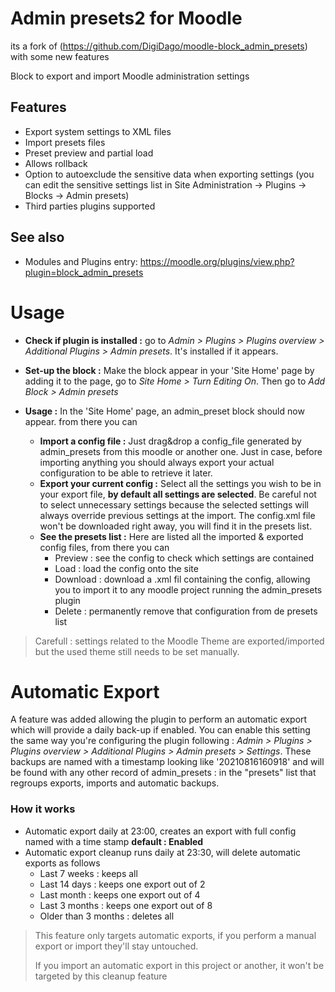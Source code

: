 # Admin presets2 for Moodle

its a fork of (https://github.com/DigiDago/moodle-block_admin_presets) with some new features

Block to export and import Moodle administration settings


## Features

* Export system settings to XML files
* Import presets files
* Preset preview and partial load
* Allows rollback
* Option to autoexclude the sensitive data when exporting settings (you can edit the sensitive settings list in Site Administration -> Plugins -> Blocks -> Admin presets)
* Third parties plugins supported

## See also
* Modules and Plugins entry: https://moodle.org/plugins/view.php?plugin=block_admin_presets


Usage
===================
- **Check if plugin is installed :** 
go to *Admin > Plugins > Plugins overview > Additional Plugins > Admin presets*. It's installed if it appears.
- **Set-up the block :**  Make the block appear in your 'Site Home' page by adding it to the page, go to *Site Home > Turn Editing On*. Then go to *Add Block > Admin presets*
- **Usage :** In the 'Site Home' page, an admin_preset block should now appear. from there you can

  - **Import a config file :** Just drag&drop a config_file generated by admin_presets from this moodle or another one. Just in case, before importing anything you should always export your actual configuration to be able to retrieve it later.
  - **Export your current config :** Select all the settings you wish to be in your export file, **by default all settings are selected**. Be careful not to select unnecessary settings because the selected settings will always override previous settings at the import. The config.xml file won't be downloaded right away, you will find it in the presets list.
  - **See the presets list :** Here are listed all the imported & exported config files, from there you can
    - Preview : see the config to check which settings are contained
    - Load : load the config onto the site
    - Download : download a .xml fil containing the config, allowing you to import it to any moodle project running the admin_presets plugin
    - Delete : permanently remove that configuration from de presets list
> Carefull : settings related to the Moodle Theme are exported/imported but the used theme still needs to be set manually.


Automatic Export
===================
A feature was added allowing the plugin to perform an automatic export which will provide a daily back-up if enabled. You can enable this setting the same way you're configuring the plugin following : *Admin > Plugins > Plugins overview > Additional Plugins > Admin presets > Settings*.
These backups are named with a timestamp looking like '20210816160918'  and will be found with any other record of admin_presets : in the "presets" list that regroups exports, imports and automatic backups.

### How it works
- Automatic export daily at 23:00, creates an export with full config named with a time stamp **default : Enabled**
- Automatic export cleanup runs daily at 23:30, will delete automatic exports as follows
  - Last 7 weeks : keeps all
  - Last 14 days : keeps one export out of 2
  - Last month : keeps one export out of 4
  - Last 3 months : keeps one export out of 8
  - Older than 3 months : deletes all
> This feature only targets automatic exports, if you perform a manual export or import they'll stay untouched.
> 
> If you import an automatic export in this project or another, it won't be targeted by this cleanup feature
